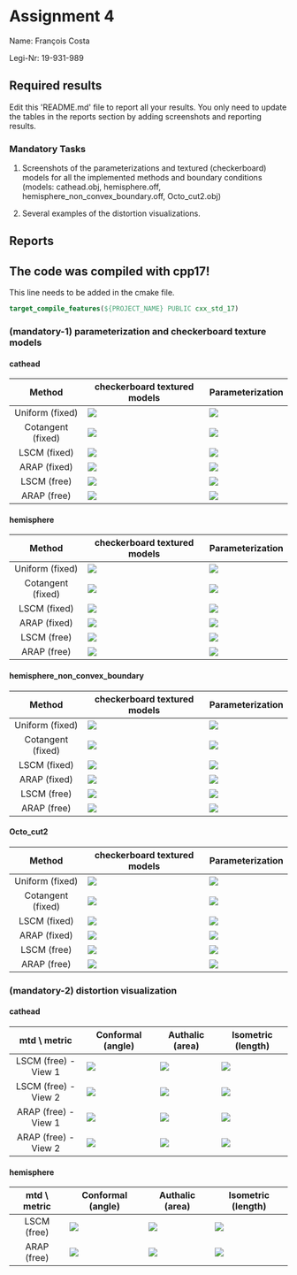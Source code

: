 # Assignment 4

Name: François Costa

Legi-Nr: 19-931-989

## Required results
Edit this 'README.md' file to report all your results. You only need to update the tables in the reports section by adding screenshots and reporting results.

### Mandatory Tasks

1) Screenshots of the parameterizations and textured (checkerboard) models for all the implemented methods and boundary conditions (models: cathead.obj, hemisphere.off, hemisphere_non_convex_boundary.off, Octo_cut2.obj)

2) Several examples of the distortion visualizations.


## Reports

## The code was compiled with cpp17!

This line needs to be added in the cmake file.

```cmake
target_compile_features(${PROJECT_NAME} PUBLIC cxx_std_17)
```

### (mandatory-1) parameterization and checkerboard texture models
#### cathead
| Method            | checkerboard textured models          | Parameterization                                     |
| :--------------:  | ------------------------------------- |------------------------------------------------------|
| Uniform (fixed)   |<img align="center" src="./images/cathead_1.png" >| <img align="center"  src="./images/cat_flat_1.png" > |
| Cotangent (fixed) |<img align="center" src="./images/cathead_2.png" >| <img align="center"  src="./images/cat_flat_2.png" > |
| LSCM (fixed)      |<img align="center" src="./images/cathead_3.png" >| <img align="center"  src="./images/cat_flat_3.png" > |
| ARAP (fixed)      |<img align="center" src="./images/cathead_4.png" >| <img align="center"  src="./images/cat_flat_4.png" > |
| LSCM (free)       |<img align="center" src="./images/cathead_3_free.png" >| <img align="center"  src="./images/cat_flat_5.png" > |
| ARAP (free)       |<img align="center" src="./images/cathead_4_free.png" >| <img align="center"  src="./images/cat_flat_6.png" > |

#### hemisphere
| Method            | checkerboard textured models          | Parameterization                                        |
| :--------------:  | ------------------------------------- |---------------------------------------------------------|
| Uniform (fixed)   |<img align="center" src="./images/hemisphere_1.png" >| <img align="center"  src="./images/sphere_flat_1.png" > |
| Cotangent (fixed) |<img align="center" src="./images/hemisphere_2.png" >| <img align="center"  src="./images/sphere_flat_2.png" > |
| LSCM (fixed)      |<img align="center" src="./images/hemisphere_3.png" >| <img align="center"  src="./images/sphere_flat_3.png" > |
| ARAP (fixed)      |<img align="center" src="./images/hemisphere_4.png" >| <img align="center"  src="./images/sphere_flat_4.png" > |
| LSCM (free)       |<img align="center" src="./images/hemisphere_3_free.png" >| <img align="center"  src="./images/sphere_flat_5.png" > |
| ARAP (free)       |<img align="center" src="./images/hemisphere_4_free.png" >| <img align="center"  src="./images/sphere_flat_6.png" > |


#### hemisphere_non_convex_boundary
| Method            | checkerboard textured models          | Parameterization                                                   |
| :--------------:  | ------------------------------------- |--------------------------------------------------------------------|
| Uniform (fixed)   |<img align="center" src="./images/hemisphere_non_convex_1.png" >| <img align="center"  src="./images/sphere_non_convex_flat_1.png" > |
| Cotangent (fixed) |<img align="center" src="./images/hemisphere_non_convex_2.png" >| <img align="center"  src="./images/sphere_non_convex_flat_2.png" > |
| LSCM (fixed)      |<img align="center" src="./images/hemisphere_non_convex_3.png" >| <img align="center"  src="./images/sphere_non_convex_flat_3.png" > |
| ARAP (fixed)      |<img align="center" src="./images/hemisphere_non_convex_4.png" >| <img align="center"  src="./images/sphere_non_convex_flat_4.png" > |
| LSCM (free)       |<img align="center" src="./images/hemisphere_non_convex_3_free.png" >| <img align="center"  src="./images/sphere_non_convex_flat_5.png" > |
| ARAP (free)       |<img align="center" src="./images/hemisphere_non_convex_4_free.png" >| <img align="center"  src="./images/sphere_non_convex_flat_6.png" > |

#### Octo_cut2
| Method            | checkerboard textured models          | Parameterization                                      |
| :--------------:  | ------------------------------------- |-------------------------------------------------------|
| Uniform (fixed)   |<img align="center" src="./images/octocut_1.png" >| <img align="center"  src="./images/octo_flat_1.png" > |
| Cotangent (fixed) |<img align="center" src="./images/octocut_2.png" >| <img align="center"  src="./images/octo_flat_2.png"  > |
| LSCM (fixed)      |<img align="center" src="./images/octocut_3.png" >| <img align="center"  src="./images/octo_flat_3.png"  > |
| ARAP (fixed)      |<img align="center" src="./images/octocut_4.png" >| <img align="center"  src="./images/octo_flat_4.png"  > |
| LSCM (free)       |<img align="center" src="./images/octocut_3_free.png" >| <img align="center"  src="./images/octo_flat_5.png" > |
| ARAP (free)       |<img align="center" src="./images/octocut_4_free.png" >| <img align="center"  src="./images/octo_flat_6.png" > |



### (mandatory-2) distortion visualization
#### cathead
|     mtd \ metric     | Conformal (angle)                                                     | Authalic (area)                                                       | Isometric  (length)                                                   |
|:--------------------:|-----------------------------------------------------------------------|-----------------------------------------------------------------------|-----------------------------------------------------------------------|
| LSCM (free) - View 1 | <img align="center" src="./images/cat_dist_0_view_1.png" >            | <img align="center" src="./images/cat_dist_2_view_1.png" >            | <img align="center" src="./images/cat_dist_1_view_1.png" >            |
| LSCM (free) - View 2 | <img align="center" src="./images/cat_dist_0_view_2.png" >            | <img align="center" src="./images/cat_dist_2_view_2.png" >            | <img align="center" src="./images/cat_dist_1_view_2.png" >            |
| ARAP (free) - View 1 | <img align="center" src="./images/cat_arap_distortion_0_view_1.png" > | <img align="center" src="./images/cat_arap_distortion_2_view_1.png" > | <img align="center" src="./images/cat_arap_distortion_1_view_1.png" > |
| ARAP (free) - View 2 | <img align="center" src="./images/cat_arap_distortion_0_view_2.png" > | <img align="center" src="./images/cat_arap_distortion_2_view_2.png" > | <img align="center" src="./images/cat_arap_distortion_1_view_2.png" > |


#### hemisphere

| mtd \ metric      | Conformal (angle) |    Authalic (area)  |  Isometric  (length)    |
| :--------------:  | ----------------- | ------------------- | ----------------------- |
| LSCM (free)       | <img align="center" src="./images/hemisphere_dist_0.png" >     | <img align="center" src="./images/hemisphere_dist_2.png" >     | <img align="center" src="./images/hemisphere_dist_1.png" >     | 
| ARAP (free)       | <img align="center" src="./images/hemisphere_arap_dist_0.png" >| <img align="center" src="./images/hemisphere_arap_dist_2.png" >|<img align="center" src="./images/hemisphere_arap_dist_1.png" >|



